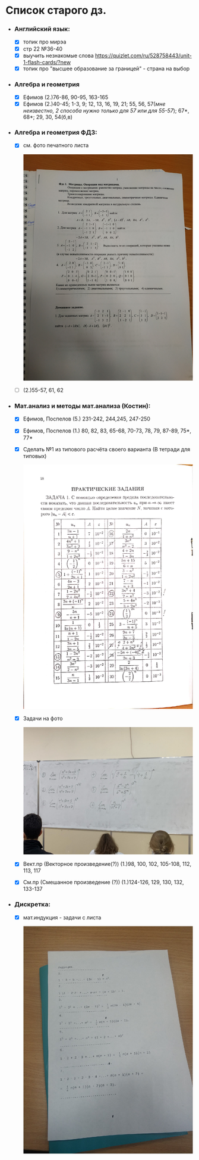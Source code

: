 # Список старого дз.
- ### Английский язык:

    - [x] топик про мирэа
    - [x] стр 22 №36-40 
    - [x] выучить незнакомые слова https://quizlet.com/ru/528758443/unit-1-flash-cards/?new
    - [x] топик про "высшее образование за границей" - страна на выбор

- ### Алгебра и геометрия 
    - [x] Ефимов (2.)76-86, 90-95, 163-165
    - [x] Ефимов (2.)40-45; 1-3, 9; 12, 13, 16, 19, 21; 55, 56, 57(*мне неизвестно, 2 способа нужно только для 57 или для 55-57*); 67*, 68*; 29, 30, 54(б,в) 

- ### Алгебра и геометрия ФДЗ:
    - [x] см. фото печатного листа

        ![линал ФДЗ](линал_ФДЗ_1.jpg)
    - [ ] (2.)55-57, 61, 62

- ### Мат.анализ и методы мат.анализа (Костин):
    - [x] Ефимов, Поспелов (5.) 231-242, 244,245, 247-250
    - [x] Ефимов, Поспелов (1.) 80, 82, 83, 65-68, 70-73, 78, 79, 87-89, 75*, 77*  
    - [x] Сделать №1 из типового расчёта своего варианта (В тетради для типовых) 

        ![типовик](типовое_по_матАну.jpg)
    - [x] Задачи на фото 
        
        ![дз по алгему](матан1.jpg)
        
    - [x] Вект.пр (Векторное произведение(?)) (1.)98, 100, 102, 105-108, 112, 113, 117
    - [x] См.пр (Смешанное произведение (?)) (1.)124-126, 129, 130, 132, 133-137

- ### Дискретка:
    - [x] мат.индукция - задачи с листа

        ![дискретка](дискретка_1.jpg)